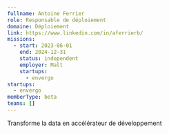 ```yaml
---
fullname: Antoine Ferrier
role: Responsable de déploiement
domaine: Déploiement
link: https://www.linkedin.com/in/aferrierb/
missions:
  - start: 2023-06-01
    end: 2024-12-31
    status: independent
    employer: Malt
    startups:
      - envergo
startups:
  - envergo
memberType: beta
teams: []
---
```

Transforme la data en accélérateur de développement